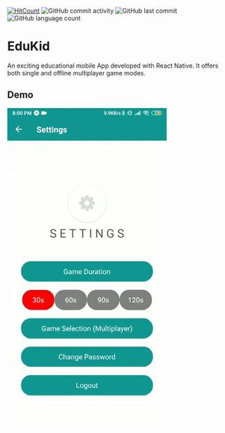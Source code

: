 [![HitCount](http://hits.dwyl.com/ammarjussa/EduKid-ReactNativeApp-)](http://hits.dwyl.com/ammarjussa/EduKid-ReactNativeApp-) ![GitHub commit activity](https://img.shields.io/github/commit-activity/m/ammarjussa/EduKid-ReactNativeApp-) ![GitHub last commit](https://img.shields.io/github/last-commit/ammarjussa/EduKid-ReactNativeApp-) ![GitHub language count](https://img.shields.io/github/languages/count/ammarjussa/EduKid-ReactNativeApp-)

# EduKid

An exciting educational mobile App developed with React Native. It offers both single and offline multiplayer game modes.


## Demo

![Edukid Demo](https://github.com/ammarjussa/EduKid-ReactNativeApp-/blob/master/edukid_demo.gif)
